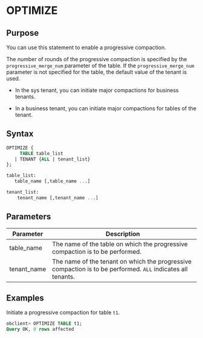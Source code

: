 # OPTIMIZE

## Purpose

You can use this statement to enable a progressive compaction.

The number of rounds of the progressive compaction is specified by the `progressive_merge_num` parameter of the table. If the `progressive_merge_num` parameter is not specified for the table, the default value of the tenant is used.

* In the sys tenant, you can initiate major compactions for business tenants.

* In a business tenant, you can initiate major compactions for tables of the tenant.

## Syntax

```sql
OPTIMIZE {
     TABLE table_list
   | TENANT {ALL | tenant_list}
};

table_list:
   table_name [,table_name ...]

tenant_list:
    tenant_name [,tenant_name ...]
```

## Parameters

| Parameter | Description |
|-------------|-------------------------------------------|
| table_name | The name of the table on which the progressive compaction is to be performed.  |
| tenant_name | The name of the tenant on which the progressive compaction is to be performed.  `ALL` indicates all tenants.  |

## Examples

Initiate a progressive compaction for table `t1`.

```sql
obclient> OPTIMIZE TABLE t1;
Query OK, 0 rows affected
```
